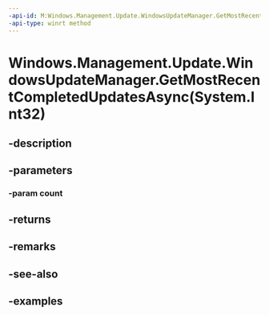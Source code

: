 ```yaml
---
-api-id: M:Windows.Management.Update.WindowsUpdateManager.GetMostRecentCompletedUpdatesAsync(System.Int32)
-api-type: winrt method
---
```


# Windows.Management.Update.WindowsUpdateManager.GetMostRecentCompletedUpdatesAsync(System.Int32)

<!--
public Windows.Foundation.IAsyncOperation<System.Collections.Generic.IReadOnlyList<Windows.Management.Update.WindowsUpdateItem>> GetMostRecentCompletedUpdatesAsync (int count);
-->


## -description

## -parameters

### -param count

## -returns

## -remarks

## -see-also

## -examples


